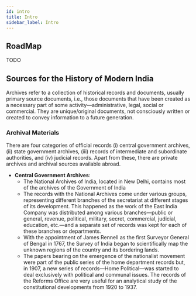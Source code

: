 ```yaml
---
id: intro
title: Intro
sidebar_label: Intro
---
```


## RoadMap

TODO

## Sources for the History of Modern India

Archives refer to a collection of historical records and documents, usually primary source documents, i.e., those documents that have been created as a necessary part of some activity—administrative, legal, social or commercial. They are unique/original documents, not consciously written or created to convey information to a future generation. 

### Archival Materials

There are four categories of official records (i) central government archives, (ii) state government archives, (iii) records of intermediate and subordinate authorities, and (iv) judicial records. Apart from these, there are private archives and archival sources available abroad.

* **Central Government Archives**: 
  * The National Archives of India, located in New Delhi, contains most of the archives of the Government of India
  * The records with the National Archives come under various groups, representing different branches of the secretariat at different stages of its development. This happened as the work of the East India Company was distributed among various branches—public or general, revenue, political, military, secret, commercial, judicial, education, etc.—and a separate set of records was kept for each of these branches or departments. 
  * With the appointment of James Rennell as the first Surveyor General of Bengal in 1767, the Survey of India began to scientifically map the unknown regions of the country and its bordering lands. 
  * The papers bearing on the emergence of the nationalist movement were part of the public series of the home department records but, in 1907, a new series of records—Home Political—was started to deal exclusively with political and communal issues. The records of the Reforms Office are very useful for an analytical study of the constitutional developments from 1920 to 1937.